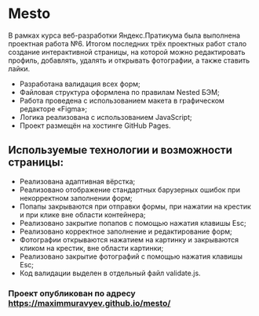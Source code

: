 # Mesto
В рамках курса веб-разработки Яндекс.Пратикума была выполнена проектная работа №6.
Итогом последних трёх проектных работ стало создание интерактивной страницы, на которой можно редактировать профиль, добавлять, удалять и открывать фотографии, а также ставить лайки.
* Разработана валидация всех форм;
* Файловая структура оформлена по правилам Nested БЭМ;
* Работа проведена с использованием макета в графическом редакторе «Figma»;
* Логика реализована с использованием JavaScript;
* Проект размещён на хостинге GitHub Pages.
## Используемые технологии и возможности страницы:
* Реализована адаптивная вёрстка;
* Реализовано отображение стандартных барузерных ошибок при некорректном заполнении форм;
* Попапы закрываются при отправки формы, при нажатии на крестик и при клике вне области контейнера;
* Реализовано закрытие попапов с помощью нажатия клавишы Esc;
* Реализовано корректное заполнение и редактирование форм;
* Фотографии открываются нажатием на картинку и закрываются кликом на крестик, вне области картинки;
* Реализовано закрытие фотографий с помощью нажатия клавишы Esc;
* Код валидации выделен в отдельный файл validate.js.
### Проект опубликован по адресу https://maximmuravyev.github.io/mesto/
